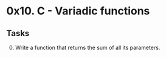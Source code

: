 # 0x10. C - Variadic functions
## Tasks

0. Write a function that returns the sum of all its parameters.
